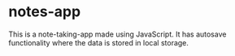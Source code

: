 # notes-app
 This is a note-taking-app made using JavaScript. It has autosave functionality where the data is stored in local storage.
